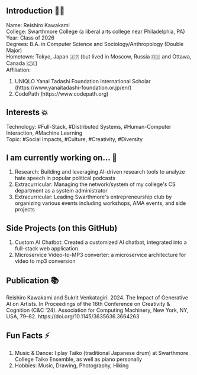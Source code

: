 <h2> Introduction 👨‍🎓</h2>
Name: Reishiro Kawakami <br/>
College: Swarthmore College (a liberal arts college near Philadelphia, PA) <br/>
Year: Class of 2026 <br/>
Degrees: B.A. in Computer Science and Sociology/Anthropology (Double Major) <br/>
Hometown: Tokyo, Japan 🇯🇵 (but lived in Moscow, Russia 🇷🇺 and Ottawa, Canada 🇨🇦) <br/>
Affiliation: 
<ol>
  <li> UNIQLO Yanai Tadashi Foundation International Scholar (https://www.yanaitadashi-foundation.or.jp/en/) </li>
  <li> CodePath (https://www.codepath.org) </li>
</ol>

<h2> Interests 💥</h2>
Technology: #Full-Stack, #Distributed Systems, #Human-Computer Interaction, #Machine Learning <br/>
Topic: #Social Impacts, #Culture, #Creativity, #Diversity <br/>

<h2> I am currently working on... 🌱</h2>
<ol>
  <li> Research: Building and leveraging AI-driven research tools to analyze hate speech in popular political podcasts</li>
  <li> Extracurricular: Managing the network/system of my college's CS department as a system administrator </li>
  <li> Extracurricular: Leading Swarthmore's entrepreneurship club by organizing various events including workshops, AMA events, and side projects </li>
</ol>

<h2> Side Projects (on this GitHub) </h2>
<ol>
  <li> Custom AI Chatbot: Created a customized AI chatbot, integrated into a full-stack web application. </li>
  <li> Microservice Video-to-MP3 converter: a microservice architecture for video to mp3 conversion </li>
</ol>

<h2> Publication 📚</h2>
Reishiro Kawakami and Sukrit Venkatagiri. 2024. The Impact of Generative AI on Artists. In Proceedings of the 16th Conference on Creativity & Cognition (C&C '24). Association for Computing Machinery, New York, NY, USA, 79–82. https://doi.org/10.1145/3635636.3664263 <br/>

<h2> Fun Facts ⚡</h2>
<ol>
  <li> Music & Dance: I play Taiko (traditional Japanese drum) at Swarthmore College Taiko Ensemble, as well as piano personally</li>
  <li> Hobbies: Music, Drawing, Photography, Hiking</li>
</ol>

<!--
**reikawa13/reikawa13** is a ✨ _special_ ✨ repository because its `README.md` (this file) appears on your GitHub profile.

Here are some ideas to get you started:

- 🔭 I’m currently working on ...
- 🌱 I’m currently learning ...
- 👯 I’m looking to collaborate on ...
- 🤔 I’m looking for help with ...
- 💬 Ask me about ...
- 📫 How to reach me: ...
- 😄 Pronouns: ...
- ⚡ Fun fact: ...
-->
